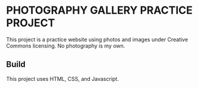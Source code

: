 # PHOTOGRAPHY GALLERY PRACTICE PROJECT

This project is a practice website using photos and images under Creative Commons licensing. No photography is my own.

## Build

This project uses HTML, CSS, and Javascript.